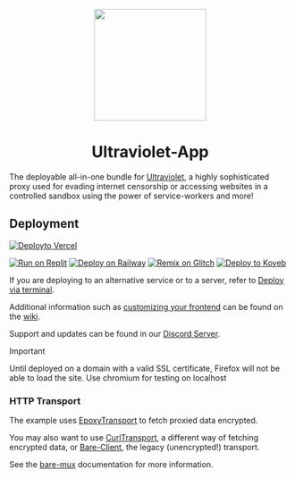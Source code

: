 <p align="center"><img src="https://raw.githubusercontent.com/titaniumnetwork-dev/Ultraviolet-Static/main/public/uv.png" height="200"></p>

<h1 align="center">Ultraviolet-App</h1>

The deployable all-in-one bundle for [Ultraviolet](https://github.com/titaniumnetwork-dev/Ultraviolet), a highly sophisticated proxy used for evading internet censorship or accessing websites in a controlled sandbox using the power of service-workers and more!

## Deployment
<a href="https://vercel.com/new/clone?repository-url=https://github.com/tenakskd/ultraviolet-en.git">
  <img src="https://vercel.com/button" alt="Deployto Vercel">
</a>

[![Run on Replit](https://binbashbanana.github.io/deploy-buttons/buttons/remade/replit.svg)](https://github.com/titaniumnetwork-dev/Ultraviolet-App/wiki/Run-on-Replit)
[![Deploy on Railway](https://binbashbanana.github.io/deploy-buttons/buttons/remade/railway.svg)](https://github.com/titaniumnetwork-dev/Ultraviolet-App/wiki/Deploy-on-Railway)
[![Remix on Glitch](https://binbashbanana.github.io/deploy-buttons/buttons/remade/glitch.svg)](https://github.com/titaniumnetwork-dev/Ultraviolet-App/wiki/Remix-on-Glitch)
[![Deploy to Koyeb](https://binbashbanana.github.io/deploy-buttons/buttons/remade/koyeb.svg)](https://github.com/titaniumnetwork-dev/Ultraviolet-App/wiki/Deploy-to-Koyeb)

If you are deploying to an alternative service or to a server, refer to [Deploy via terminal](https://github.com/titaniumnetwork-dev/Ultraviolet-App/wiki/Deploy-via-terminal).

Additional information such as [customizing your frontend](https://github.com/titaniumnetwork-dev/Ultraviolet-App/wiki/Customizing-your-frontend) can be found on the [wiki](https://github.com/titaniumnetwork-dev/Ultraviolet-App/wiki).

Support and updates can be found in our [Discord Server](discord.gg/unblock).

> [!IMPORTANT]  
> Until deployed on a domain with a valid SSL certificate, Firefox will not be able to load the site. Use chromium for testing on localhost

### HTTP Transport
The example uses [EpoxyTransport](https://github.com/MercuryWorkshop/EpoxyTransport) to fetch proxied data encrypted. 

You may also want to use [CurlTransport](https://github.com/MercuryWorkshop/CurlTransport), a different way of fetching encrypted data, or [Bare-Client](https://github.com/MercuryWorkshop/Bare-as-module3), the legacy (unencrypted!) transport.

See the [bare-mux](https://github.com/MercuryWorkshop/bare-mux) documentation for more information.

